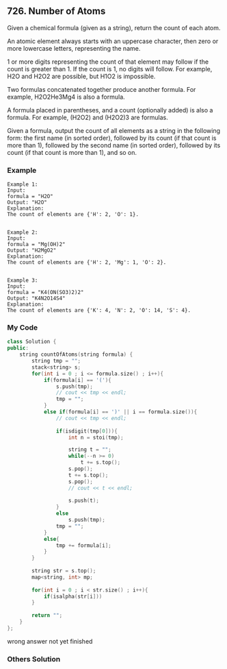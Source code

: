 ## 726. Number of Atoms

Given a chemical formula (given as a string), return the count of each atom.

An atomic element always starts with an uppercase character, then zero or more lowercase letters, representing the name.

1 or more digits representing the count of that element may follow if the count is greater than 1. If the count is 1, no digits will follow. For example, H2O and H2O2 are possible, but H1O2 is impossible.

Two formulas concatenated together produce another formula. For example, H2O2He3Mg4 is also a formula.

A formula placed in parentheses, and a count (optionally added) is also a formula. For example, (H2O2) and (H2O2)3 are formulas.

Given a formula, output the count of all elements as a string in the following form: the first name (in sorted order), followed by its count (if that count is more than 1), followed by the second name (in sorted order), followed by its count (if that count is more than 1), and so on.


### Example
```
Example 1:
Input: 
formula = "H2O"
Output: "H2O"
Explanation: 
The count of elements are {'H': 2, 'O': 1}.


Example 2:
Input: 
formula = "Mg(OH)2"
Output: "H2MgO2"
Explanation: 
The count of elements are {'H': 2, 'Mg': 1, 'O': 2}.


Example 3:
Input: 
formula = "K4(ON(SO3)2)2"
Output: "K4N2O14S4"
Explanation: 
The count of elements are {'K': 4, 'N': 2, 'O': 14, 'S': 4}.
```

### My Code
```c++
class Solution {
public:
    string countOfAtoms(string formula) {
        string tmp = "";
        stack<string> s;
        for(int i = 0 ; i <= formula.size() ; i++){
            if(formula[i] == '('){
                s.push(tmp);
                // cout << tmp << endl;
                tmp = "";
            }
            else if(formula[i] == ')' || i == formula.size()){
                // cout << tmp << endl;
                
                if(isdigit(tmp[0])){
                    int n = stoi(tmp);

                    string t = "";
                    while(--n >= 0)
                        t += s.top();
                    s.pop();
                    t += s.top();
                    s.pop();
                    // cout << t << endl;
                    
                    s.push(t);
                }
                else
                    s.push(tmp);
                tmp = "";
            }
            else{
                tmp += formula[i];
            }
        }
        
        string str = s.top();
        map<string, int> mp;
        
        for(int i = 0 ; i < str.size() ; i++){
            if(isalpha(str[i]))
        }
        
        return "";
    }
};
```
wrong answer
not yet finished

### Others Solution
```c++

```

